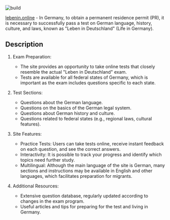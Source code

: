 ![build](https://github.com/carmeloteamdev/leben-in-de-prod/actions/workflows/static.yml/badge.svg)

[lebenin.online](https://lebenin.online/) - In Germany, to obtain a permanent residence permit (PR), it is necessary to successfully pass a test on German language, history, culture, and laws, known as "Leben in Deutschland" (Life in Germany). 

## Description
  
1. Exam Preparation:
   - The site provides an opportunity to take online tests that closely resemble the actual "Leben in Deutschland" exam.
   - Tests are available for all federal states of Germany, which is important as the exam includes questions specific to each state.
     
2. Test Sections:
   - Questions about the German language.
   - Questions on the basics of the German legal system.
   - Questions about German history and culture.
   - Questions related to federal states (e.g., regional laws, cultural features).

4. Site Features:

   - Practice Tests: Users can take tests online, receive instant feedback on each question, and see the correct answers.
   - Interactivity: It is possible to track your progress and identify which topics need further study.
   - Multilingual: Although the main language of the site is German, many sections and instructions may be available in English and other languages, which facilitates preparation for migrants.
     
5. Additional Resources:
   - Extensive question database, regularly updated according to changes in the exam program.
   - Useful articles and tips for preparing for the test and living in Germany.
